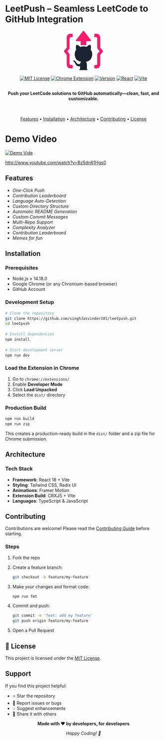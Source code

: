 #  LeetPush – Seamless LeetCode to GitHub Integration

<div align="center">
  <img src="public/img/logo-128.png" alt="LeetPush Logo" width="128" height="128">

[![MIT License](https://img.shields.io/badge/License-MIT-green.svg)](https://choosealicense.com/licenses/mit/)
[![Chrome Extension](https://img.shields.io/badge/Chrome-Extension-blue.svg)]()
[![Version](https://img.shields.io/badge/Version-0.0.0-orange.svg)]()
[![React](https://img.shields.io/badge/React-18.3.1-blue.svg)](https://reactjs.org/)
[![Vite](https://img.shields.io/badge/Vite-5.4.10-646CFF.svg)](https://vitejs.dev/)

  <br />
  <strong>Push your LeetCode solutions to GitHub automatically—clean, fast, and customizable.</strong>

<br/><br/> <a href="#features">Features</a> • <a href="#installation">Installation</a> • <a href="#architecture">Architecture</a> • <a href="#contributing">Contributing</a> • <a href="#license">License</a>

</div>



# Demo Video
[![Demo Vide](http://img.youtube.com/vi/Bz5dn61Hgs0/0.jpg)](http://www.youtube.com/watch?v=Bz5dn61Hgs0 "Homework AI Demo")

http://www.youtube.com/watch?v=Bz5dn61Hgs0



## Features

* *One-Click Push*
* *Contribution Leaderboard*
* *Language Auto-Detection*
* *Custom Directory Structure*
* *Automatic README Generation*
* *Custom Commit Messages*
* *Multi-Repo Support*
* *Complexity Analyzer*
* *Contribution Leaderboard*
* *Memes for fun*


## Installation

### Prerequisites

* Node.js ≥ 14.18.0
* Google Chrome (or any Chromium-based browser)
* GitHub Account

### Development Setup

```bash
# Clone the repository
git clone https://github.com/singhJasvinder101/leetpush.git
cd leetpush

# Install dependencies
npm install

# Start development server
npm run dev
```

### Load the Extension in Chrome

1. Go to `chrome://extensions/`
2. Enable **Developer Mode**
3. Click **Load Unpacked**
4. Select the `dist/` directory

### Production Build

```bash
npm run build
npm run zip
```

This creates a production-ready build in the `dist/` folder and a zip file for Chrome submission.



## Architecture

### Tech Stack

* **Framework**: React 18 + Vite
* **Styling**: Tailwind CSS, Radix UI
* **Animations**: Framer Motion
* **Extension Build**: CRXJS + Vite
* **Languages**: TypeScript & JavaScript

## Contributing

Contributions are welcome! Please read the [Contributing Guide](CONTRIBUTING.md) before starting.

### Steps

1. Fork the repo
2. Create a feature branch:

   ```bash
   git checkout -b feature/my-feature
   ```
3. Make your changes and format code:

   ```bash
   npm run fmt
   ```
4. Commit and push:

   ```bash
   git commit -m 'feat: add my feature'
   git push origin feature/my-feature
   ```
5. Open a Pull Request


## 📄 License

This project is licensed under the [MIT License](LICENSE).


## Support

If you find this project helpful:

* ⭐ Star the repository
* 🐞 Report issues or bugs
* 💡 Suggest enhancements
* 📢 Share it with others


<div align="center">
  <p><strong>Made with ❤️ by developers, for developers</strong></p>
  <p><em>Happy Coding! 🚀</em></p>
</div>
